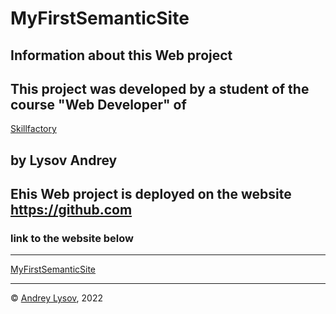 # MyFirstSemanticSite
## Information about this Web project
## This project  was developed by a student of the course "Web Developer" of 
[Skillfactory](https://www.skillfactory.ru)
## by Lysov Andrey

## Еhis Web project is deployed on the website https://github.com

### link to the website below


---

[MyFirstSemanticSite](www.skillfactory.ru)

---


© [Andrey Lysov](https://github.com/AndreyLysow), 2022